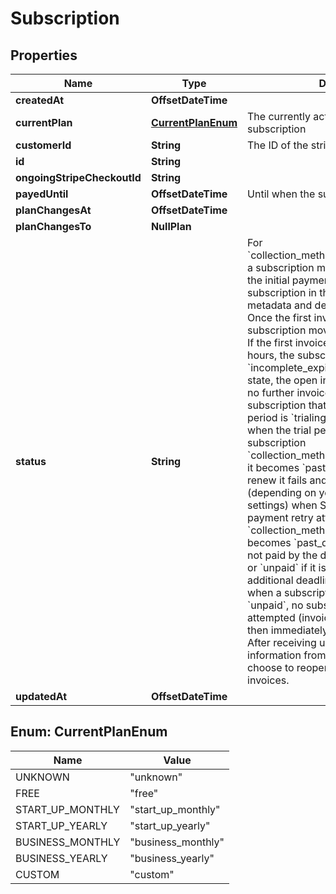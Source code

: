 

# Subscription


## Properties

| Name | Type | Description | Notes |
|------------ | ------------- | ------------- | -------------|
|**createdAt** | **OffsetDateTime** |  |  [readonly] |
|**currentPlan** | [**CurrentPlanEnum**](#CurrentPlanEnum) | The currently active plan of the subscription |  [readonly] |
|**customerId** | **String** | The ID of the stripe customer |  [readonly] |
|**id** | **String** |  |  |
|**ongoingStripeCheckoutId** | **String** |  |  [optional] |
|**payedUntil** | **OffsetDateTime** | Until when the subscription is payed |  [readonly] |
|**planChangesAt** | **OffsetDateTime** |  |  [optional] |
|**planChangesTo** | **NullPlan** |  |  |
|**status** | **String** | For &#x60;collection_method&#x3D;charge_automatically&#x60; a subscription moves into &#x60;incomplete&#x60; if the initial payment attempt fails. A subscription in this state can only have metadata and default_source updated. Once the first invoice is paid, the subscription moves into an &#x60;active&#x60; state. If the first invoice is not paid within 23 hours, the subscription transitions to &#x60;incomplete_expired&#x60;. This is a terminal state, the open invoice will be voided and no further invoices will be generated.  A subscription that is currently in a trial period is &#x60;trialing&#x60; and moves to &#x60;active&#x60; when the trial period is over.  If subscription &#x60;collection_method&#x3D;charge_automatically&#x60; it becomes &#x60;past_due&#x60; when payment to renew it fails and &#x60;canceled&#x60; or &#x60;unpaid&#x60; (depending on your subscriptions settings) when Stripe has exhausted all payment retry attempts.  If subscription &#x60;collection_method&#x3D;send_invoice&#x60; it becomes &#x60;past_due&#x60; when its invoice is not paid by the due date, and &#x60;canceled&#x60; or &#x60;unpaid&#x60; if it is still not paid by an additional deadline after that. Note that when a subscription has a status of &#x60;unpaid&#x60;, no subsequent invoices will be attempted (invoices will be created, but then immediately automatically closed). After receiving updated payment information from a customer, you may choose to reopen and pay their closed invoices. |  |
|**updatedAt** | **OffsetDateTime** |  |  [readonly] |



## Enum: CurrentPlanEnum

| Name | Value |
|---- | -----|
| UNKNOWN | &quot;unknown&quot; |
| FREE | &quot;free&quot; |
| START_UP_MONTHLY | &quot;start_up_monthly&quot; |
| START_UP_YEARLY | &quot;start_up_yearly&quot; |
| BUSINESS_MONTHLY | &quot;business_monthly&quot; |
| BUSINESS_YEARLY | &quot;business_yearly&quot; |
| CUSTOM | &quot;custom&quot; |




